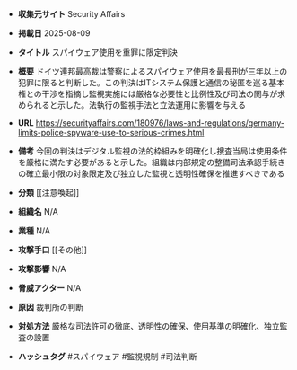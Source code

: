 - **収集元サイト**
Security Affairs

- **掲載日**
2025-08-09

- **タイトル**
スパイウェア使用を重罪に限定判決

- **概要**
ドイツ連邦最高裁は警察によるスパイウェア使用を最長刑が三年以上の犯罪に限ると判断した。この判決はITシステム保護と通信の秘匿を巡る基本権との干渉を指摘し監視実施には厳格な必要性と比例性及び司法の関与が求められると示した。法執行の監視手法と立法運用に影響を与える

- **URL**
https://securityaffairs.com/180976/laws-and-regulations/germany-limits-police-spyware-use-to-serious-crimes.html

- **備考**
今回の判決はデジタル監視の法的枠組みを明確化し捜査当局は使用条件を厳格に満たす必要があると示した。組織は内部規定の整備司法承認手続きの確立最小限の対象限定及び独立した監視と透明性確保を推進すべきである

- **分類**
[[注意喚起]]

- **組織名**
N/A

- **業種**
N/A

- **攻撃手口**
[[その他]]

- **攻撃影響**
N/A

- **脅威アクター**
N/A

- **原因**
裁判所の判断

- **対処方法**
厳格な司法許可の徹底、透明性の確保、使用基準の明確化、独立監査の設置

- **ハッシュタグ**
#スパイウェア #監視規制 #司法判断
